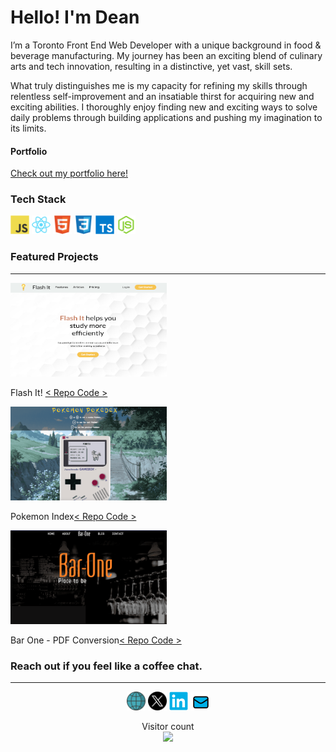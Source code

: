# Hello! I'm Dean

I’m a Toronto Front End Web Developer with a unique background in food & beverage manufacturing. My journey has been an exciting blend of culinary arts and tech innovation, resulting in a distinctive, yet vast, skill sets.

What truly distinguishes me is my capacity for refining my skills through relentless self-improvement and an insatiable thirst for acquiring new and exciting abilities.
I thoroughly enjoy finding new and exciting ways to solve daily problems through building applications and pushing my imagination to its limits.  

#### Portfolio

<a href="https://deanlane.ca">Check out my portfolio here!</a>

### Tech Stack

<img src="assets/JavaScript.png" alt="JavaScript" height="30" width="30"> <img src="assets/React.png" alt="React" height="30" width="30"> <img src="assets/HTML5.png" alt="HTML 5" height="30" width="30"> <img src="assets/CSS3.png" alt="CSS3" height="30" width="30"> <img src="assets/TypeScript.png" alt="TypeScript" height="30" width="30"> <img src="assets/Node.js.png" alt="Node.js" height="30" width="30">

### Featured Projects

---

<div align="left">
  <a href="https://flash-it-app.netlify.app/">
    <img src="assets/flash_it_new.png" alt="Flash It" height="150" width="250">
  </a>
  <p>Flash It!
  <a href="https://github.com/deanglane/dean-lane-flash-it-app">< Repo Code ></a></p>
</div>
<div align="left">
  <a href="https://dean-lane-pokemon-app.netlify.app/">
    <img src="assets/pokemon_pokedex_app_new.png" alt="Pokemon Index" height="150" width="250">
  </a>
  <p>Pokemon Index<a href="https://github.com/JC47-P2-Sabrina-Dean/pokedex-app">< Repo Code ></a></p>
  
</div>
<div align="left">
  <a href="https://deanlane-proj01-bar-one.netlify.app/">
    <img src="assets/bar_one_new.png" alt="Bar One - PDF Conversion" height="150" width="250">
  </a>
  <p>Bar One - PDF Conversion<a href="https://github.com/deanglane/dean-lane-bar-one">< Repo Code ></a></p>
</div>
    
### Reach out if you feel like a coffee chat.

---

<p align="center">
  <a href="https://www.deanlane.ca"><img style="width: 30px ;" src="./assets/globe-1-svgrepo-com_png.png" title="Portfolio"/></a>
  <a href="https://twitter.com/DeanLan49620828"><img style="width: 30px ;" src="./assets/x-icon-png.webp" title="X / Twitter" /></a>  
  <a href="https://www.linkedin.com/in/deanlaneto/"><img style="width: 30px ;" src="./assets/LinkedIn blue.png" title="Linked In" /></a>
  <a href="mailto:dglane@gmail.com?subject=Let's%20Chat%20Over%20a%20Coffee!"><img style="width: 30px ;" src="./assets/mail-svgrepo-com 1new.png" title="Email" /></a>
</p>

<p align="center"> 
  Visitor count<br>
  <img src="https://profile-counter.glitch.me/deanglane/count.svg" />
</p>
